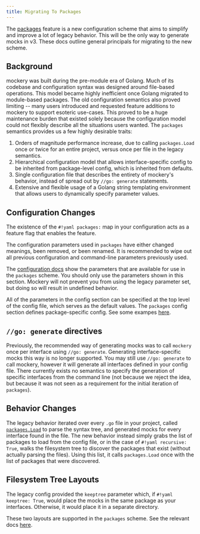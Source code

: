 ```yaml
---
title: Migrating To Packages
---
```


The [packages](/mockery/features/#packages-configuration) feature is a new configuration scheme that aims to simplify and improve a lot of legacy behavior. This will be the only way to generate mocks in v3. These docs outline general principals for migrating to the new scheme.

Background
----------

mockery was built during the pre-module era of Golang. Much of its codebase and configuration syntax was designed around file-based operations. This model became highly inefficient once Golang migrated to module-based packages. The old configuration semantics also proved limiting -- many users introduced and requested feature additions to mockery to support esoteric use-cases. This proved to be a huge maintenance burden that existed solely because the configuration model could not flexibly describe all the situations users wanted. The `packages` semantics provides us a few highly desirable traits:

1. Orders of magnitude performance increase, due to calling `packages.Load` once or twice for an entire project, versus once per file in the legacy semantics.
2. Hierarchical configuration model that allows interface-specific config to be inherited from package-level config, which is inherited from defaults.
3. Single configuration file that describes the entirety of mockery's behavior, instead of spread out by `//go: generate` statements.
4. Extensive and flexible usage of a Golang string templating environment that allows users to dynamically specify parameter values.

Configuration Changes
----------------------

The existence of the `#!yaml packages:` map in your configuration acts as a feature flag that enables the feature.

The configuration parameters used in `packages` have either changed meanings, been removed, or been renamed. It is recommended to wipe out all previous configuration and command-line parameters previously used.

The [configuration docs](/mockery/configuration/#packages-config) show the parameters that are available for use in the `packages` scheme. You should only use the parameters shown in this section. Mockery will not prevent you from using the legacy parameter set, but doing so will result in undefined behavior.

All of the parameters in the config section can be specified at the top level of the config file, which serves as the default values. The `packages` config section defines package-specific config. See some exampes [here](/mockery/features/#examples).

`//go: generate` directives
----------------------------

Previously, the recommended way of generating mocks was to call `mockery` once per interface using `//go: generate`. Generating interface-specific mocks this way is no longer supported. You may still use `//go: generate` to call mockery, however it will generate all interfaces defined in your config file. There currently exists no semantics to specify the generation of specific interfaces from the command line (not because we reject the idea, but because it was not seen as a requirement for the initial iteration of `packages`).

Behavior Changes
-----------------

The legacy behavior iterated over every `.go` file in your project, called [`packages.Load`](https://pkg.go.dev/golang.org/x/tools/go/packages#Load) to parse the syntax tree, and generated mocks for every interface found in the file. The new behavior instead simply grabs the list of packages to load from the config file, or in the case of `#!yaml recursive: True`, walks the filesystem tree to discover the packages that exist (without actually parsing the files). Using this list, it calls `packages.Load` once with the list of packages that were discovered.

Filesystem Tree Layouts
------------------------

The legacy config provided the `keeptree` parameter which, if `#!yaml keeptree: True`, would place the mocks in the same package as your interfaces. Otherwise, it would place it in a separate directory.

These two layouts are supported in the `packages` scheme. See the relevant docs [here](/mockery/features/#layouts).
